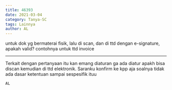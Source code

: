 ```yaml
---
title: 46393
date: 2021-03-04
category: Tanya-SC
tags: Lainnya
author: AL
---
```


untuk dok yg bermaterai fisik, lalu di scan, dan di ttd dengan e-signature, apakah valid? contohnya untuk ttd invoice

---

Terkait dengan pertanyaan itu kan emang diaturan ga ada diatur apakh bisa discan kemudian di ttd elektronik. Saranku konfirm ke kpp aja soalnya tidak ada dasar ketentuan sampai sespesifik ituu

`AL`
